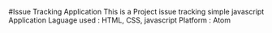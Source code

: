 #Issue Tracking Application
This is a Project issue tracking simple javascript Application
Laguage used : HTML, CSS, javascript
Platform : Atom
